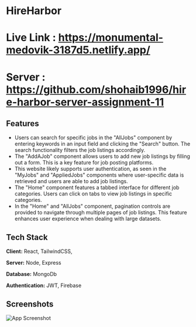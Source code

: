 # HireHarbor 

# Live Link : https://monumental-medovik-3187d5.netlify.app/

# Server : https://github.com/shohaib1996/hire-harbor-server-assignment-11

## Features

- Users can search for specific jobs in the "AllJobs" component by entering keywords in an input field and clicking the "Search" button. The search functionality filters the job listings accordingly. 
- The "AddAJob" component allows users to add new job listings by filling out a form. This is a key feature for job posting platforms.
- This website likely supports user authentication, as seen in the "MyJobs" and "AppliedJobs" components where user-specific data is retrieved and users are able to add job listings.
- The "Home" component features a tabbed interface for different job categories. Users can click on tabs to view job listings in specific categories.
- In the "Home" and "AllJobs" component, pagination controls are provided to navigate through multiple pages of job listings. This feature enhances user experience when dealing with large datasets.

## Tech Stack

**Client:** React, TailwindCSS, 

**Server:** Node, Express

**Database:** MongoDb

**Authentication:** JWT, Firebase


## Screenshots

![App Screenshot](https://i.imgur.com/TnXYw9C.png)



